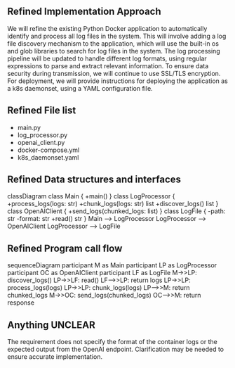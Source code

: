 ## Refined Implementation Approach

We will refine the existing Python Docker application to automatically identify and process all log files in the system. This will involve adding a log file discovery mechanism to the application, which will use the built-in os and glob libraries to search for log files in the system. The log processing pipeline will be updated to handle different log formats, using regular expressions to parse and extract relevant information. To ensure data security during transmission, we will continue to use SSL/TLS encryption. For deployment, we will provide instructions for deploying the application as a k8s daemonset, using a YAML configuration file.

## Refined File list

- main.py
- log_processor.py
- openai_client.py
- docker-compose.yml
- k8s_daemonset.yaml

## Refined Data structures and interfaces


classDiagram
    class Main {
        +main()
    }
    class LogProcessor {
        +process_logs(logs: str)
        +chunk_logs(logs: str) list
        +discover_logs() list
    }
    class OpenAIClient {
        +send_logs(chunked_logs: list)
    }
    class LogFile {
        -path: str
        -format: str
        +read() str
    }
    Main --> LogProcessor
    LogProcessor --> OpenAIClient
    LogProcessor --> LogFile


## Refined Program call flow


sequenceDiagram
    participant M as Main
    participant LP as LogProcessor
    participant OC as OpenAIClient
    participant LF as LogFile
    M->>LP: discover_logs()
    LP->>LF: read()
    LF-->>LP: return logs
    LP->>LP: process_logs(logs)
    LP->>LP: chunk_logs(logs)
    LP-->>M: return chunked_logs
    M->>OC: send_logs(chunked_logs)
    OC-->>M: return response


## Anything UNCLEAR

The requirement does not specify the format of the container logs or the expected output from the OpenAI endpoint. Clarification may be needed to ensure accurate implementation.

